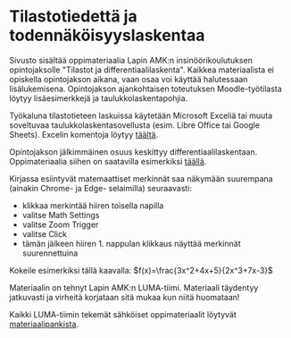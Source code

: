 # Tilastotiedettä ja todennäköisyyslaskentaa

Sivusto sisältää oppimateriaalia Lapin AMK:n insinöörikoulutuksen opintojaksolle "Tilastot ja differentiaalilaskenta". Kaikkea materiaalista ei opiskella opintojakson aikana, vaan osaa voi käyttää halutessaan lisälukemisena. Opintojakson ajankohtaisen toteutuksen Moodle-työtilasta löytyy lisäesimerkkejä ja taulukkolaskentapohjia.

Työkaluna tilastotieteen laskuissa käytetään Microsoft Exceliä tai muuta soveltuvaa taulukkolaskentasovellusta (esim. Libre Office tai Google Sheets). Excelin komentoja löytyy [täältä](https://support.microsoft.com/fi-fi/office/excelin-funktiot-luokittain-5f91f4e9-7b42-46d2-9bd1-63f26a86c0eb).

Opintojakson jälkimmäinen osuus keskittyy differentiaalilaskentaan. Oppimateriaalia siihen on saatavilla esimerkiksi [täällä](https://luma-lapinamk.github.io/minna-diffint/intro.html).

Kirjassa esiintyvät matemaattiset merkinnät saa näkymään suurempana (ainakin Chrome- ja Edge- selaimilla) seuraavasti:
- klikkaa merkintää hiiren toisella napilla
- valitse Math Settings
- valitse Zoom Trigger
- valitse Click
- tämän jälkeen hiiren 1. nappulan klikkaus näyttää merkinnät suurennettuina

Kokeile esimerkiksi tällä kaavalla: $f(x)=\frac{3x^2+4x+5}{2x^3+7x-3}$

Materiaalin on tehnyt Lapin AMK:n LUMA-tiimi. Materiaali täydentyy jatkuvasti ja virheitä korjataan sitä mukaa kun niitä huomataan! 

Kaikki LUMA-tiimin tekemät sähköiset oppimateriaalit löytyvät [materiaalipankista](http://luma-lapinamk.pub).